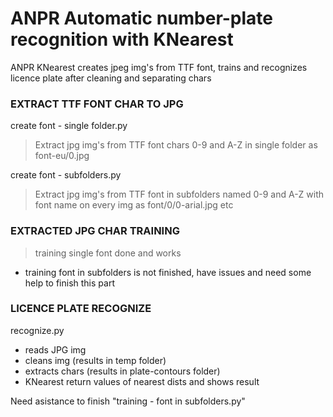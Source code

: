 # ANPR Automatic number-plate recognition with KNearest 
ANPR KNearest creates jpeg img's from TTF font, trains and recognizes licence plate after cleaning and separating chars


### EXTRACT TTF FONT CHAR TO JPG
create font - single folder.py
>Extract jpg img's from TTF font chars 0-9 and A-Z in single folder as font-eu/0.jpg


create font - subfolders.py
>Extract jpg img's from TTF font in subfolders named  0-9 and A-Z with font name on every img as font/0/0-arial.jpg etc


### EXTRACTED JPG CHAR TRAINING
>training single font done and works
* training font in subfolders is not finished, have issues and need some help to finish this part


### LICENCE PLATE RECOGNIZE
recognize.py
* reads JPG img
* cleans img (results in temp folder)
* extracts chars (results in plate-contours folder)
* KNearest return values of nearest dists and shows result

Need asistance to finish "training - font in subfolders.py"
